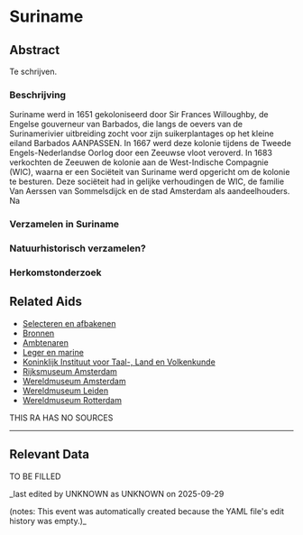 
# Suriname


## Abstract

Te schrijven.

### Beschrijving

Suriname werd in 1651 gekoloniseerd door Sir Frances Willoughby, de Engelse gouverneur van Barbados, die langs de oevers van de Surinamerivier uitbreiding zocht voor zijn suikerplantages op het kleine eiland Barbados AANPASSEN. In 1667 werd deze kolonie tijdens de Tweede Engels-Nederlandse Oorlog door een Zeeuwse vloot veroverd. In 1683 verkochten de Zeeuwen de kolonie aan de West-Indische Compagnie (WIC), waarna er een Sociëteit van Suriname werd opgericht om de kolonie te besturen. Deze sociëteit had in gelijke verhoudingen de WIC, de familie Van Aerssen van Sommelsdijck en de stad Amsterdam als aandeelhouders. Na

### Verzamelen in Suriname


### Natuurhistorisch verzamelen?

### Herkomstonderzoek


## Related Aids

 - [Selecteren en afbakenen](niveau1/Dutch/SelectAndDelineate_20240425.yml)  
 - [Bronnen](niveau1/Dutch/Sources_20240425.yml)  
 - [Ambtenaren](niveau2/Dutch/CivilServants_20240320.yml)  
 - [Leger en marine](niveau2/Dutch/MilitaryAndNavy_20240326.yml)  
 - [Koninklijk Instituut voor Taal-, Land en Volkenkunde](niveau3/Dutch/KITLV_20240704.yml)  
 - [Rijksmuseum Amsterdam](niveau3/Dutch/RijksmuseumAmsterdam_20241006.yml)  
 - [Wereldmuseum Amsterdam](niveau3/Dutch/WMAmsterdam_20240711.yml)  
 - [Wereldmuseum Leiden](niveau3/Dutch/WMLeiden_20240327.yml)  
 - [Wereldmuseum Rotterdam](niveau3/Dutch/WMRotterdam_20240822.yml)  

THIS RA HAS NO SOURCES

---
## Relevant Data 
TO BE FILLED

_last edited by UNKNOWN as UNKNOWN on 2025-09-29

(notes: This event was automatically created because the YAML file's edit history was empty.)_
        